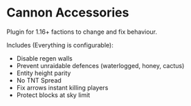 # Cannon Accessories

Plugin for 1.16+ factions to change and fix behaviour.

Includes (Everything is configurable):
- Disable regen walls
- Prevent unraidable defences (waterlogged, honey, cactus)
- Entity height parity
- No TNT Spread
- Fix arrows instant killing players
- Protect blocks at sky limit
